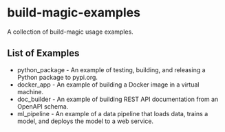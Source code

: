 # build-magic-examples

A collection of build-magic usage examples.

## List of Examples

* python_package - An example of testing, building, and releasing a Python package to pypi.org.
* docker_app - An example of building a Docker image in a virtual machine.
* doc_builder - An example of building REST API documentation from an OpenAPI schema.
* ml_pipeline - An example of a data pipeline that loads data, trains a model, and deploys the model to a web service.
